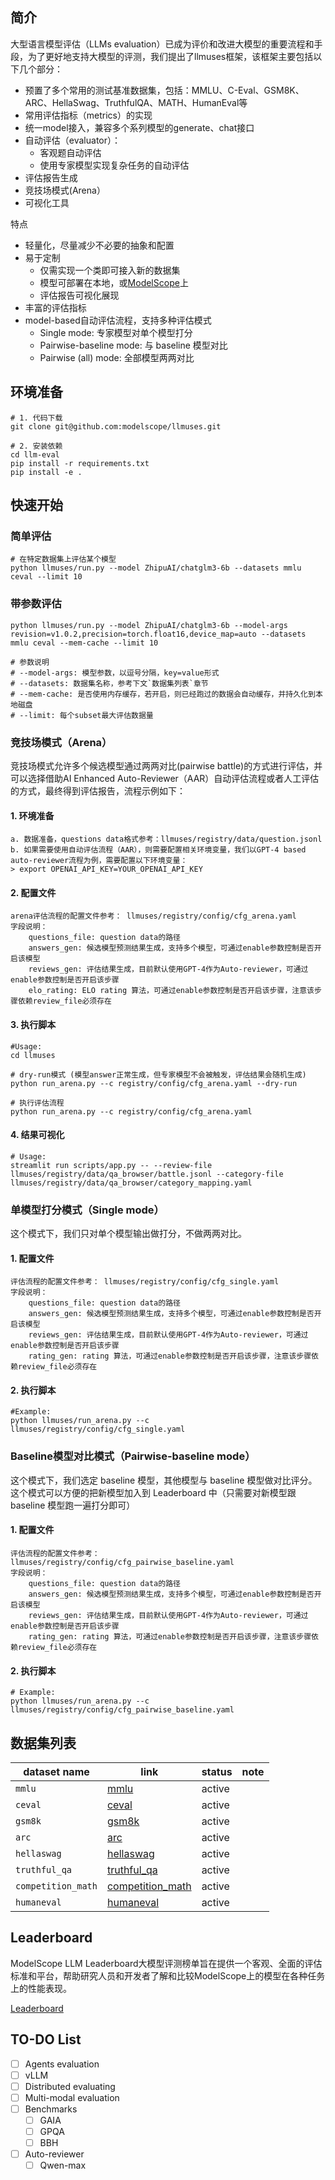 ## 简介
大型语言模型评估（LLMs evaluation）已成为评价和改进大模型的重要流程和手段，为了更好地支持大模型的评测，我们提出了llmuses框架，该框架主要包括以下几个部分：
- 预置了多个常用的测试基准数据集，包括：MMLU、C-Eval、GSM8K、ARC、HellaSwag、TruthfulQA、MATH、HumanEval等
- 常用评估指标（metrics）的实现
- 统一model接入，兼容多个系列模型的generate、chat接口
- 自动评估（evaluator）：
    - 客观题自动评估
    - 使用专家模型实现复杂任务的自动评估
- 评估报告生成
- 竞技场模式(Arena）
- 可视化工具

特点
- 轻量化，尽量减少不必要的抽象和配置
- 易于定制
  - 仅需实现一个类即可接入新的数据集
  - 模型可部署在本地，或[ModelScope](https://modelscope.cn)上
  - 评估报告可视化展现
- 丰富的评估指标
- model-based自动评估流程，支持多种评估模式
  - Single mode: 专家模型对单个模型打分
  - Pairwise-baseline mode: 与 baseline 模型对比
  - Pairwise (all) mode: 全部模型两两对比


## 环境准备
```shell
# 1. 代码下载
git clone git@github.com:modelscope/llmuses.git

# 2. 安装依赖
cd llm-eval
pip install -r requirements.txt
pip install -e .
```


## 快速开始

### 简单评估
```shell
# 在特定数据集上评估某个模型
python llmuses/run.py --model ZhipuAI/chatglm3-6b --datasets mmlu ceval --limit 10
```

### 带参数评估
```shell
python llmuses/run.py --model ZhipuAI/chatglm3-6b --model-args revision=v1.0.2,precision=torch.float16,device_map=auto --datasets mmlu ceval --mem-cache --limit 10

# 参数说明
# --model-args: 模型参数，以逗号分隔，key=value形式
# --datasets: 数据集名称，参考下文`数据集列表`章节
# --mem-cache: 是否使用内存缓存，若开启，则已经跑过的数据会自动缓存，并持久化到本地磁盘
# --limit: 每个subset最大评估数据量
```


### 竞技场模式（Arena）
竞技场模式允许多个候选模型通过两两对比(pairwise battle)的方式进行评估，并可以选择借助AI Enhanced Auto-Reviewer（AAR）自动评估流程或者人工评估的方式，最终得到评估报告，流程示例如下：
#### 1. 环境准备
```text
a. 数据准备，questions data格式参考：llmuses/registry/data/question.jsonl
b. 如果需要使用自动评估流程（AAR），则需要配置相关环境变量，我们以GPT-4 based auto-reviewer流程为例，需要配置以下环境变量：
> export OPENAI_API_KEY=YOUR_OPENAI_API_KEY
```

#### 2. 配置文件
```text
arena评估流程的配置文件参考： llmuses/registry/config/cfg_arena.yaml
字段说明：
    questions_file: question data的路径
    answers_gen: 候选模型预测结果生成，支持多个模型，可通过enable参数控制是否开启该模型
    reviews_gen: 评估结果生成，目前默认使用GPT-4作为Auto-reviewer，可通过enable参数控制是否开启该步骤
    elo_rating: ELO rating 算法，可通过enable参数控制是否开启该步骤，注意该步骤依赖review_file必须存在
```

#### 3. 执行脚本
```shell
#Usage:
cd llmuses

# dry-run模式 (模型answer正常生成，但专家模型不会被触发，评估结果会随机生成)
python run_arena.py --c registry/config/cfg_arena.yaml --dry-run

# 执行评估流程
python run_arena.py --c registry/config/cfg_arena.yaml
```

#### 4. 结果可视化

```shell
# Usage:
streamlit run scripts/app.py -- --review-file llmuses/registry/data/qa_browser/battle.jsonl --category-file llmuses/registry/data/qa_browser/category_mapping.yaml
```


### 单模型打分模式（Single mode）

这个模式下，我们只对单个模型输出做打分，不做两两对比。
#### 1. 配置文件
```text
评估流程的配置文件参考： llmuses/registry/config/cfg_single.yaml
字段说明：
    questions_file: question data的路径
    answers_gen: 候选模型预测结果生成，支持多个模型，可通过enable参数控制是否开启该模型
    reviews_gen: 评估结果生成，目前默认使用GPT-4作为Auto-reviewer，可通过enable参数控制是否开启该步骤
    rating_gen: rating 算法，可通过enable参数控制是否开启该步骤，注意该步骤依赖review_file必须存在
```
#### 2. 执行脚本
```shell
#Example:
python llmuses/run_arena.py --c llmuses/registry/config/cfg_single.yaml
```

### Baseline模型对比模式（Pairwise-baseline mode）

这个模式下，我们选定 baseline 模型，其他模型与 baseline 模型做对比评分。这个模式可以方便的把新模型加入到 Leaderboard 中（只需要对新模型跟 baseline 模型跑一遍打分即可）
#### 1. 配置文件
```text
评估流程的配置文件参考： llmuses/registry/config/cfg_pairwise_baseline.yaml
字段说明：
    questions_file: question data的路径
    answers_gen: 候选模型预测结果生成，支持多个模型，可通过enable参数控制是否开启该模型
    reviews_gen: 评估结果生成，目前默认使用GPT-4作为Auto-reviewer，可通过enable参数控制是否开启该步骤
    rating_gen: rating 算法，可通过enable参数控制是否开启该步骤，注意该步骤依赖review_file必须存在
```
#### 2. 执行脚本
```shell
# Example:
python llmuses/run_arena.py --c llmuses/registry/config/cfg_pairwise_baseline.yaml
```


## 数据集列表

| dataset name       | link                                                                                   | status | note |
|--------------------|----------------------------------------------------------------------------------------|--------|------|
| `mmlu`             | [mmlu](https://modelscope.cn/datasets/modelscope/mmlu/summary)                         | active |    |
| `ceval`            | [ceval](https://modelscope.cn/datasets/modelscope/ceval-exam/summary)                  | active |    |
| `gsm8k`            | [gsm8k](https://modelscope.cn/datasets/modelscope/gsm8k/summary)                       | active |    |
| `arc`              | [arc](https://modelscope.cn/datasets/modelscope/ai2_arc/summary)                       | active |    |
| `hellaswag`        | [hellaswag](https://modelscope.cn/datasets/modelscope/hellaswag/summary)               | active |    |
| `truthful_qa`      | [truthful_qa](https://modelscope.cn/datasets/modelscope/truthful_qa/summary)           | active |    |
| `competition_math` | [competition_math](https://modelscope.cn/datasets/modelscope/competition_math/summary) | active |    |
| `humaneval`        | [humaneval](https://modelscope.cn/datasets/modelscope/humaneval/summary)               | active |    |


## Leaderboard
ModelScope LLM Leaderboard大模型评测榜单旨在提供一个客观、全面的评估标准和平台，帮助研究人员和开发者了解和比较ModelScope上的模型在各种任务上的性能表现。

[Leaderboard](https://modelscope.cn/leaderboard/58/ranking?type=free)

## TO-DO List
- [ ] Agents evaluation
- [ ] vLLM
- [ ] Distributed evaluating
- [ ] Multi-modal evaluation
- [ ] Benchmarks
  - [ ] GAIA
  - [ ] GPQA
  - [ ] BBH
- [ ] Auto-reviewer
  - [ ] Qwen-max

